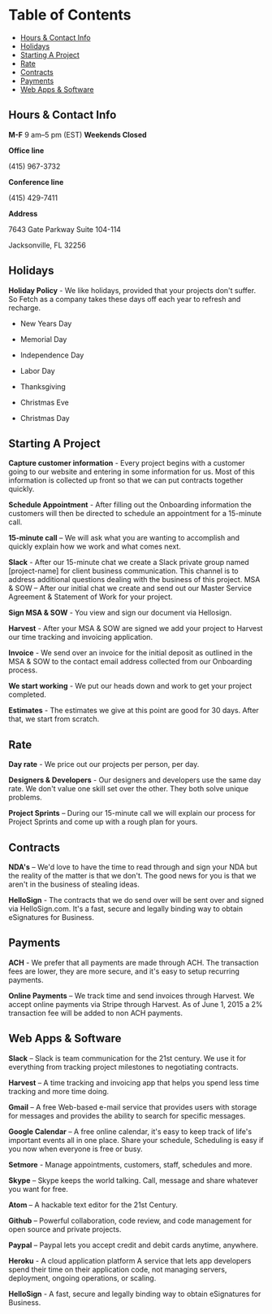 # Table of Contents

* [Hours & Contact Info](https://github.com/sofetch/company-handbook/blob/master/new%20projects/clients/client-readme.md#hours--contact-info)
* [Holidays](https://github.com/sofetch/company-handbook/blob/master/new%20projects/clients/client-readme.md#holidays)
* [Starting A Project](https://github.com/sofetch/company-handbook/blob/master/new%20projects/clients/client-readme.md#starting-a-project)
* [Rate](https://github.com/sofetch/company-handbook/blob/master/new%20projects/clients/client-readme.md#rate)
* [Contracts](https://github.com/sofetch/company-handbook/blob/master/new%20projects/clients/client-readme.md#contracts)
* [Payments](https://github.com/sofetch/company-handbook/blob/master/new%20projects/clients/client-readme.md#payments)
* [Web Apps & Software](https://github.com/sofetch/company-handbook/blob/master/new%20projects/clients/client-readme.md#web-apps--software)


## Hours & Contact Info

**M-F** 9 am–5 pm (EST) **Weekends Closed**

**Office line**

(415) 967-3732 

**Conference line**

(415) 429-7411 

**Address**

7643 Gate Parkway 
Suite 104-114

Jacksonville, FL 32256

## Holidays

**Holiday Policy** - We like holidays, provided that your projects don't suffer. So Fetch as a company takes these days off each year to refresh and recharge.

* New Years Day

* Memorial Day

* Independence Day

* Labor Day

* Thanksgiving

* Christmas Eve

* Christmas Day

## Starting A Project

**Capture customer information** - Every project begins with a customer going to our website and entering in some information for us. Most of this information is collected up front so that we can put contracts together quickly.

**Schedule Appointment** - After filling out the Onboarding information the customers will then be directed to schedule an appointment for a 15-minute call.

**15-minute call** – We will ask what you are wanting to accomplish and quickly explain how we work and what comes next. 

**Slack** - After our 15-minute chat we create a Slack private group named [project-name] for client business communication. This channel is to address additional questions dealing with the business of this project.
MSA & SOW – After our initial chat we create and send out our Master Service Agreement & Statement of Work for your project.

**Sign MSA & SOW** - You view and sign our document via Hellosign.

**Harvest** - After your MSA & SOW are signed we add your project to Harvest our time tracking and invoicing application.

**Invoice** - We send over an invoice for the initial deposit as outlined in the MSA & SOW to the contact email address collected from our Onboarding process.

**We start working** - We put our heads down and work to get your project completed.

**Estimates** - The estimates we give at this point are good for 30 days. After that, we start from scratch.

## Rate

**Day rate** - We price out our projects per person, per day.

**Designers & Developers** - Our designers and developers use the same day rate. We don't value one skill set over the other. They both solve unique problems.

**Project Sprints** – During our 15-minute call we will explain our process for Project Sprints and come up with a rough plan for yours.
 
## Contracts

**NDA's** – We'd love to have the time to read through and sign your NDA but the reality of the matter is that we don't. The good news for you is that we aren't in the business of stealing ideas. 

**HelloSign** - The contracts that we do send over will be sent over and signed via HelloSign.com. It's a fast, secure and legally binding way to obtain eSignatures for Business.

## Payments

**ACH** - We prefer that all payments are made through ACH. The transaction fees are lower, they are more secure, and it's easy to setup recurring payments.

**Online Payments** – We track time and send invoices through Harvest. We accept online payments via Stripe through Harvest. As of June 1, 2015 a 2% transaction fee will be added to non ACH payments.

## Web Apps & Software

**Slack** – Slack is team communication for the 21st century. We use it for everything from tracking project milestones to negotiating contracts.

**Harvest** – A time tracking and invoicing app that helps you spend less time tracking and more time doing.

**Gmail** – A free Web-based e-mail service that provides users with storage for messages and provides the ability to search for specific messages. 

**Google Calendar** – A free online calendar, it's easy to keep track of life's important events all in one place. Share your schedule, Scheduling is easy if you now when everyone is free or busy.

**Setmore** - Manage appointments, customers, staff, schedules and more. 

**Skype** – Skype keeps the world talking. Call, message and share whatever you want for free.

**Atom** – A hackable text editor for the 21st Century.

**Github** – Powerful collaboration, code review, and code management for open source and private projects.

**Paypal** – Paypal lets you accept credit and debit cards anytime, anywhere.

**Heroku** - A cloud application platform A service that lets app developers spend their time on their application code, not managing servers, deployment, ongoing operations, or scaling.

**HelloSign** - A fast, secure and legally binding way to obtain eSignatures for Business.
